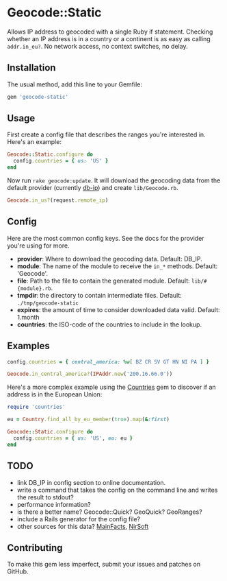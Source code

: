 # Geocode::Static

Allows IP address to geocoded with a single Ruby if statement.
Checking whether an IP address is in a country or a continent is as easy
as calling `addr.in_eu?`.  No network access, no context switches, no delay.


## Installation

The usual method, add this line to your Gemfile:

```ruby
gem 'geocode-static'
```


## Usage

First create a config file that describes the ranges you're interested in.
Here's an example:

```ruby
Geocode::Static.configure do
  config.countries = { us: 'US' }
end
```

Now run `rake geocode:update`.  It will download the geocoding data
from the default provider (currently [db-ip](https://db-ip.com/)) and
create `lib/Geocode.rb`.

```ruby
Geocode.in_us?(request.remote_ip)
```


## Config

Here are the most common config keys.  See the docs for the provider
you're using for more.

* **provider**: Where to download the geocoding data.  Default: DB_IP.
* **module**: The name of the module to receive the `in_*` methods.  Default: 'Geocode'.
* **file**: Path to the file to contain the generated module.  Default: `lib/#{module}.rb`.
* **tmpdir**: the directory to contain intermediate files.  Default: `./tmp/geocode-static`
* **expires**: the amount of time to consider downloaded data valid.  Default: 1.month
* **countries**: the ISO-code of the countries to include in the lookup.


## Examples

```ruby
config.countries = { central_america: %w[ BZ CR SV GT HN NI PA ] }

Geocode.in_central_america?(IPAddr.new('200.16.66.0'))
```

Here's a more complex example using the [Countries](https://github.com/hexorx/countries) gem
to discover if an address is in the European Union:

```ruby
require 'countries'

eu = Country.find_all_by_eu_member(true).map(&:first)

Geocode::Static.configure do
  config.countries = { us: 'US', eu: eu }
end
```


## TODO

- link DB_IP in config section to online documentation.
- write a command that takes the config on the command line and writes the result to stdout?
- performance information?
- is there a better name?  Geocode::Quick?  GeoQuick?  GeoRanges?
- include a Rails generator for the config file?
- other sources for this data? [MainFacts](http://mainfacts.com/ip-address-space-addresses), [NirSoft](http://www.nirsoft.net/countryip/)


## Contributing

To make this gem less imperfect, submit your issues and patches on GitHub.
